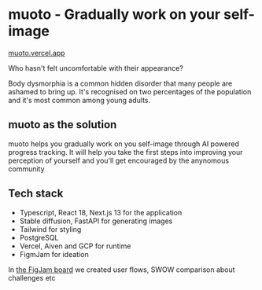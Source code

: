 # muoto - Gradually work on your self-image

[muoto.vercel.app](https://muoto.vercel.app)

Who hasn't felt uncomfortable with their appearance?

Body dysmorphia is a common hidden disorder that many people are ashamed to bring up. It's recognised on two percentages of the population and it's most common among young adults.

## muoto as the solution

muoto helps you gradually work on you self-image through AI powered progress tracking. It will help you take the first steps into improving your perception of yourself and you'll get encouraged by the anynomous community

## Tech stack

- Typescript, React 18, Next.js 13 for the application
- Stable diffusion, FastAPI for generating images
- Tailwind for styling
- PostgreSQL
- Vercel, Aiven and GCP for runtime
- FigmJam for ideation

In [the FigJam board](https://www.figma.com/file/H66nDqEaomLcOmUuFqia8R/Junction---muoto?node-id=0%3A1) we created user flows, SWOW comparison about challenges etc
